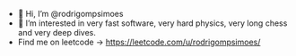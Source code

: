 - 👋 Hi, I’m @rodrigompsimoes
- 👀 I’m interested in very fast software, very hard physics, very long chess and very deep dives.
- Find me on leetcode -> https://leetcode.com/u/rodrigompsimoes/
